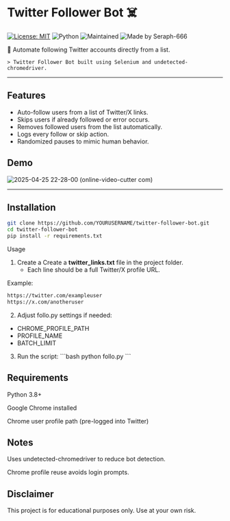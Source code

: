 # Twitter Follower Bot ☠️

[![License: MIT](https://img.shields.io/badge/License-MIT-yellow.svg)](https://opensource.org/licenses/MIT)
![Python](https://img.shields.io/badge/Python-3.8+-blue.svg)
![Maintained](https://img.shields.io/badge/Maintained-yes-green.svg)
![Made by Seraph-666](https://img.shields.io/badge/Made%20by-Seraph--666-blueviolet.svg)

🚀 Automate following Twitter accounts directly from a list.
    
    > Twitter Follower Bot built using Selenium and undetected-chromedriver.




---

## Features
- Auto-follow users from a list of Twitter/X links.
- Skips users if already followed or error occurs.
- Removes followed users from the list automatically.
- Logs every follow or skip action.
- Randomized pauses to mimic human behavior.

## Demo
![2025-04-25 22-28-00 (online-video-cutter com)](https://github.com/user-attachments/assets/0e13341a-4b22-4b0e-9456-89d47ffcc0b1)


---

## Installation

```bash
git clone https://github.com/YOURUSERNAME/twitter-follower-bot.git
cd twitter-follower-bot
pip install -r requirements.txt
```
Usage
  1. Create a Create a **twitter_links.txt** file in the project folder.
      - Each line should be a full Twitter/X profile URL.

Example:
```bash
https://twitter.com/exampleuser
https://x.com/anotheruser
```
2. Adjust follo.py settings if needed:
  - CHROME_PROFILE_PATH
  - PROFILE_NAME
  - BATCH_LIMIT

3. Run the script:
\```bash
python follo.py
\```
## Requirements

Python 3.8+

Google Chrome installed

Chrome user profile path (pre-logged into Twitter)

## Notes

Uses undetected-chromedriver to reduce bot detection.

Chrome profile reuse avoids login prompts.


## Disclaimer

This project is for educational purposes only. Use at your own risk.



